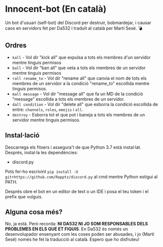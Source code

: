 # Innocent-bot (En català)

Un bot d'usuari (self-bot) del Discord per destruir, bobmardejar, i causar caos en servidors fet per Da532 i traduït al català per Martí Sesé. 💣

## Ordres

* `kall` - Vol dir "kick all" que expulsa a tots els membres d'un servidor mentre tinguis permisos
* `ball` - Vol dir "ban all" que veta a tots els membres de un servidor mentre tinguis permisos
* `rall rename_to` - Vol dir "rename all" que canvia el nom de tots els membres de un servidor a la condició "rename_to" escollida mentre tinguis permisos.
* `mall message` - Vol dir "message all" que fa un MD de la condició "message" escollida a tots els membres de un servidor.
* `dall condition` - Vol dir "delete all" que esborra la condició escollida de entre: `channels`, `roles`, `emojis` i `all`.
* `destroy` - Esborra tot el que pot i baneja a tots els membres de un servidor mentre tinguis permisos.

## Instal·lació
Descarrega els fitxers i assegura't de que Python 3.7 està instal·lat.
Després, instal·la les dependències:

* discord.py

Pots fer-ho escrivint `pip install -U git+https://github.com/Rapptz/discord.py` al cmd mentre Python estigui al PATH.

Després obre el bot en un editor de text o un IDE i posa el teu token i el prefix que vulguis.

## Alguna cosa més?

No, ja està. Però recorda: **NI DA532 NI JO SOM RESPONSABLES DELS PROBLEMES EN ELS QUE ET FIQUIS**. En Da532 és només un desenvolupador ensenyant com les coses poden ser abusades, i jo (Martí Sesé) només he fet la traducció al català. Espero que ho disfruteu!
